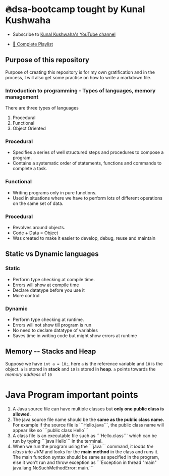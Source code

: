 # 🔥dsa-bootcamp tought by Kunal Kushwaha

- Subscribe to [Kunal Kushwaha's YouTube channel](https://www.youtube.com/KunalKushwaha?sub_confirmation=1)

- [📂 Complete Playlist](https://www.youtube.com/playlist?list=PL9gnSGHSqcnr_DxHsP7AW9ftq0AtAyYqJ)

## Purpose of this repository

Purpose of creating this repository is for my own gratification and in the process, I will also get some practise on how to write a markdown file.

### Introduction to programming - Types of languages, memory management

There are three types of languages

<ol>
  <li>Procedural</li>
  <li>Functional</li>
  <li>Object Oriented</li>
</ol>

### Procedural

<ul>
  <li>Specifies a series of well structured steps and procedures to compose a program.</li>
  <li>Contains a systematic order of statements, functions and commands to complete a task.</li>
</ul>

### Functional

<ul>
  <li>Writing programs only in pure functions.</li>
  <li>Used in situations where we have to perform lots of different operations on
  the same set of data.</li>
</ul>

### Procedural

<ul>
  <li>Revolves around objects.</li>
  <li>Code + Data = Object</li>
  <li>Was created to make it easier to develop, debug, reuse and maintain</li>
</ul>

## Static vs Dynamic languages

### Static

<ul>
  <li>Perform type checking at compile time.</li>
  <li>Errors will show at compile time</li>
  <li>Declare datatype before you use it</li>
  <li>More control</li>
</ul>

### Dynamic

<ul>
  <li>Perform type checking at runtime.</li>
  <li>Errors will not show till program is run</li>
  <li>No need to declare datatype of variables</li>
  <li>Saves time in writing code but might show errors at runtime</li>
</ul>

## Memory -- Stacks and Heap

Suppose we have `int a = 10;`, here `a` is the reference variable and
`10` is the object.
`a` is stored in <b>stack</b> and `10` is stored in <b>heap</b>.
`a` points towards the <em>memory address</em> of `10`

# Java Program important points

<ol>
  <li>A Java source file can have multiple classes but <b>only one public class is allowed</b>.</li>
  <li>The java source file name should be the <b>same as the public class name.</b> For 
  example if the source file is ```Hello.java```, the public class name will 
  appear like so ```public class Hello```
  <li>A class file is an executable file such as ```Hello.class``` which can be run
  by typing ```java Hello``` in the terminal.</li>
  <li>When we run the program using the ```java``` command, it <em>loads the class into JVM</em> and looks for the <b>main method</b> in the class and runs it. The main function syntax should be same as specified in the program, else it won’t run and throw exception as ```Exception in thread "main" java.lang.NoSuchMethodError: main.```</li>
</ol>
